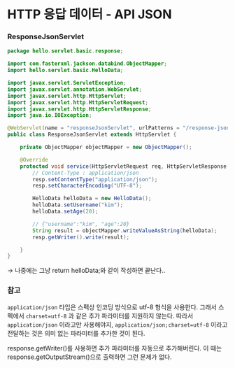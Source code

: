 # HTTP 응답 데이터 - API JSON

### ResponseJsonServlet

```java
package hello.servlet.basic.response;

import com.fasterxml.jackson.databind.ObjectMapper;
import hello.servlet.basic.HelloData;

import javax.servlet.ServletException;
import javax.servlet.annotation.WebServlet;
import javax.servlet.http.HttpServlet;
import javax.servlet.http.HttpServletRequest;
import javax.servlet.http.HttpServletResponse;
import java.io.IOException;

@WebServlet(name = "responseJsonServlet", urlPatterns = "/response-json")
public class ResponseJsonServlet extends HttpServlet {

    private ObjectMapper objectMapper = new ObjectMapper();

    @Override
    protected void service(HttpServletRequest req, HttpServletResponse resp) throws ServletException, IOException {
        // Content-Type : application/json
        resp.setContentType("application/json");
        resp.setCharacterEncoding("UTF-8");

        HelloData helloData = new HelloData();
        helloData.setUsername("kim");
        helloData.setAge(20);

        // {"username":"kim", "age":20}
        String result = objectMapper.writeValueAsString(helloData);
        resp.getWriter().write(result);

    }
}
```

→ 나중에는 그냥 return helloData;와 같이 작성하면 끝난다..

### 참고

`application/json` 타입은 스펙상 인코딩 방식으로 utf-8 형식을 사용한다. 그래서 스펙에서 `charset=utf-8` 과 같은 추가 파라미터를 지원하지 않는다. 따라서 `application/json` 이라고만 사용해야지, `application/json;charset=utf-8` 이라고 전달하는 것은 의미 없는 파라미터를 추가한 것이 된다. 

response.getWriter()를 사용하면 추가 파라미터를 자동으로 추가해버린다. 이 때는 response.getOutputStream()으로 출력하면 그런 문제가 없다.